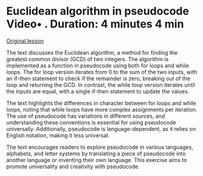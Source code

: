 # Euclidean algorithm in pseudocode Video• . Duration: 4 minutes 4 min

[Original lesson](https://www.coursera.org/learn/uol-algorithms-and-data-structures-1/lecture/dBeok/euclidean-algorithm-in-pseudocode)

The text discusses the Euclidean algorithm, a method for finding the greatest common divisor (GCD) of two integers. The algorithm is implemented as a function in pseudocode using both for loops and while loops. The for loop version iterates from 0 to the sum of the two inputs, with an if-then statement to check if the remainder is zero, breaking out of the loop and returning the GCD. In contrast, the while loop version iterates until the inputs are equal, with a single if-then statement to update the values.

The text highlights the differences in character between for loops and while loops, noting that while loops have more complex assignments per iteration. The use of pseudocode has variations in different sources, and understanding these conventions is essential for using pseudocode universally. Additionally, pseudocode is language-dependent, as it relies on English notation, making it less universal.

The text encourages readers to explore pseudocode in various languages, alphabets, and letter systems by translating a piece of pseudocode into another language or inventing their own language. This exercise aims to promote universality and creativity with pseudocode.

